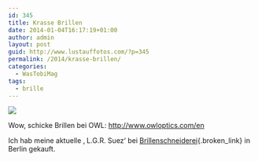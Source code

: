 ```yaml
---
id: 345
title: Krasse Brillen
date: 2014-01-04T16:17:19+01:00
author: admin
layout: post
guid: http://www.lustauffotos.com/?p=345
permalink: /2014/krasse-brillen/
categories:
  - WasTobiMag
tags:
  - brille
---
```

![](http://www.owloptics.com/images/article/3/7/eins_palisander_glasses_f2.jpg)

Wow, schicke Brillen bei OWL: <http://www.owloptics.com/en>

Ich hab meine aktuelle &#8218; L.G.R. Suez&#8216; bei [Brillenschneiderei](http://www.brillenschneiderei.de/){.broken_link} in Berlin gekauft.